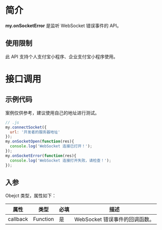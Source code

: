 
# 简介
**my.onSocketError** 是监听 WebSocket 错误事件的 API。

## 使用限制
此 API 支持个人支付宝小程序、企业支付宝小程序使用。

# 接口调用

## 示例代码

案例仅供参考，建议使用自己的地址进行测试。

```javascript
// .js
my.connectSocket({
  url: '开发者的服务器地址'
});
my.onSocketOpen(function(res){
  console.log('WebSocket 连接已打开！');
});
my.onSocketError(function(res){
  console.log('WebSocket 连接打开失败，请检查！');
});
```

## 入参
Obejct 类型，属性如下：

| **属性** | **类型** | **必填** | **描述** |
| --- | --- | --- | --- |
| callback | Function | 是 | WebSocket 错误事件的回调函数。 |


